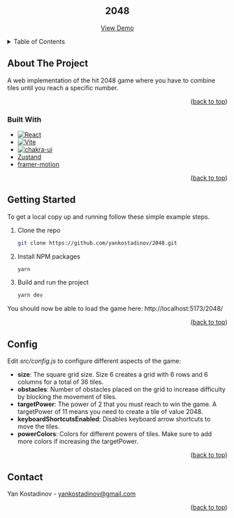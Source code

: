 <a name="readme-top"></a>

<br />

  <h2 align="center">2048</h3>

  <p align="center">
    <a href="https://yankostadinov.github.io/2048/">View Demo</a>
  </p>
</div>


<details>
  <summary>Table of Contents</summary>
  <ol>
    <li>
      <a href="#about-the-project">About The Project</a>
      <ul>
        <li><a href="#built-with">Built With</a></li>
      </ul>
    </li>
    <li>
      <a href="#getting-started">Getting Started</a>
    </li>
    <li><a href="#config">Config</a></li>
  </ol>
</details>



## About The Project

A web implementation of the hit 2048 game where you have to combine tiles until you reach a specific number.

<p align="right">(<a href="#readme-top">back to top</a>)</p>



### Built With

* [![React][React.js]][React-url]
* [![Vite][vite]][vite-url]
* [![chakra-ui][chakra-ui]][chakra-ui-url]
* [Zustand][zustand-url]
* [framer-motion][framer-motion-url]

<p align="right">(<a href="#readme-top">back to top</a>)</p>



## Getting Started

To get a local copy up and running follow these simple example steps.


1. Clone the repo
   ```sh
   git clone https://github.com/yankostadinov/2048.git
   ```
2. Install NPM packages
   ```sh
   yarn
   ```
3. Build and run the project
   ```sh
   yarn dev
   ```

You should now be able to load the game here: http://localhost:5173/2048/

<p align="right">(<a href="#readme-top">back to top</a>)</p>



## Config

Edit *src/config.js* to configure different aspects of the game:
* **size**: The square grid size. Size 6 creates a grid with 6 rows and 6 columns for a total of 36 tiles.
* **obstacles**: Number of obstacles placed on the grid to increase difficulty by blocking the movement of tiles.
* **targetPower**: The power of 2 that you must reach to win the game. A targetPower of 11 means you need to create a tile of value 2048.
* **keyboardShortcutsEnabled**: Disables keyboard arrow shortcuts to move the tiles.
* **powerColors**: Colors for different powers of tiles. Make sure to add more colors if increasing the targetPower.

<p align="right">(<a href="#readme-top">back to top</a>)</p>


<!-- CONTACT -->
## Contact

Yan Kostadinov - yankostadinov@gmail.com

<p align="right">(<a href="#readme-top">back to top</a>)</p>


[React.js]: https://img.shields.io/badge/React-20232A?style=for-the-badge&logo=react&logoColor=61DAFB
[React-url]: https://reactjs.org/
[chakra-ui]: https://shields.io/badge/chakra--ui?logo=chakraui
[chakra-ui-url]: https://zustand-demo.pmnd.rs/
[vite]: https://img.shields.io/npm/dependency-version/v-image/dev/vite?logo=vite
[vite-url]: https://vitejs.dev/
[zustand-url]: https://zustand-demo.pmnd.rs/
[framer-motion-url]: https://www.framer.com/motion/
